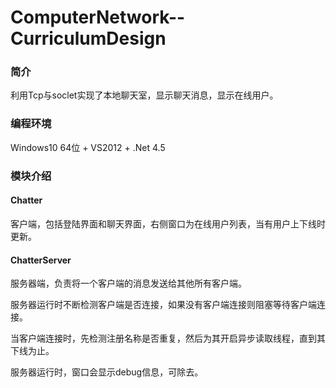 # ComputerNetwork--CurriculumDesign

### 简介

利用Tcp与soclet实现了本地聊天室，显示聊天消息，显示在线用户。

### 编程环境

Windows10 64位 + VS2012 + .Net 4.5

### 模块介绍

#### Chatter

客户端，包括登陆界面和聊天界面，右侧窗口为在线用户列表，当有用户上下线时更新。

#### ChatterServer

服务器端，负责将一个客户端的消息发送给其他所有客户端。

服务器运行时不断检测客户端是否连接，如果没有客户端连接则阻塞等待客户端连接。

当客户端连接时，先检测注册名称是否重复，然后为其开启异步读取线程，直到其下线为止。

服务器运行时，窗口会显示debug信息，可除去。
